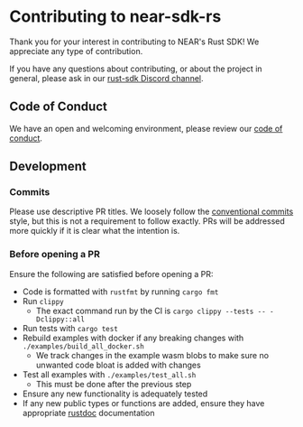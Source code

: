 # Contributing to near-sdk-rs

Thank you for your interest in contributing to NEAR's Rust SDK! We appreciate any type of contribution.

If you have any questions about contributing, or about the project in general, please ask in our [rust-sdk Discord channel](https://discord.gg/cKRZCqD2b2).

## Code of Conduct

We have an open and welcoming environment, please review our [code of conduct](CODE_OF_CONDUCT.md).

## Development

### Commits

Please use descriptive PR titles. We loosely follow the [conventional commits](https://www.conventionalcommits.org/en/v1.0.0/) style, but this is not a requirement to follow exactly. PRs will be addressed more quickly if it is clear what the intention is.

### Before opening a PR

Ensure the following are satisfied before opening a PR:
- Code is formatted with `rustfmt` by running `cargo fmt`
- Run `clippy`
  - The exact command run by the CI is `cargo clippy --tests -- -Dclippy::all`
- Run tests with `cargo test`
- Rebuild examples with docker if any breaking changes with `./examples/build_all_docker.sh`
  - We track changes in the example wasm blobs to make sure no unwanted code bloat is added with changes
- Test all examples with `./examples/test_all.sh`
  - This must be done after the previous step
- Ensure any new functionality is adequately tested
- If any new public types or functions are added, ensure they have appropriate [rustdoc](https://doc.rust-lang.org/rustdoc/what-is-rustdoc.html) documentation
